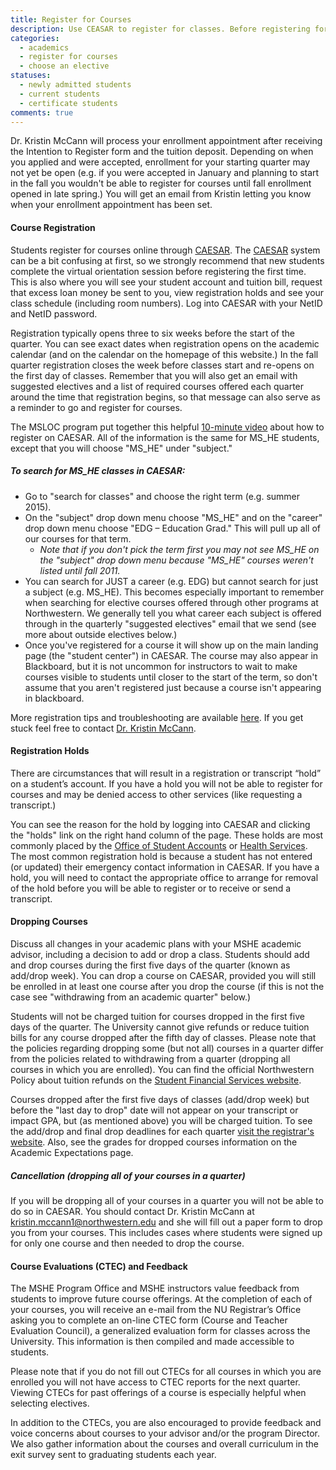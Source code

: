 ```yaml
---
title: Register for Courses
description: Use CEASAR to register for classes. Before registering for courses for the first time there are a few things to be aware of. In order to register for courses, the MSHE program must give you an 'enrollment appointment.'
categories: 
  - academics
  - register for courses
  - choose an elective
statuses:
  - newly admitted students
  - current students
  - certificate students
comments: true
---
```

Dr. Kristin McCann will process your enrollment appointment after receiving the Intention to Register form and the tuition deposit. Depending on when you applied and were accepted, enrollment for your starting quarter may not yet be open (e.g. if you were accepted in January and planning to start in the fall you wouldn't be able to register for courses until fall enrollment opened in late spring.) You will get an email from Kristin letting you know when your enrollment appointment has been set.

#### Course Registration

Students register for courses online through [CAESAR](http://www.northwestern.edu/caesar/). The [CAESAR](http://www.northwestern.edu/caesar/) system can be a bit confusing at first, so we strongly recommend that new students complete the virtual orientation session before registering the first time. This is also where you will see your student account and tuition bill, request that excess loan money be sent to you, view registration holds and see your class schedule (including room numbers). Log into CAESAR with your NetID and NetID password.

Registration typically opens three to six weeks before the start of the quarter. You can see exact dates when registration opens on the academic calendar (and on the calendar on the homepage of this website.) In the fall quarter registration closes the week before classes start and re-opens on the first day of classes. Remember that you will also get an email with suggested electives and a list of required courses offered each quarter around the time that registration begins, so that message can also serve as a reminder to go and register for courses.

The MSLOC program put together this helpful [10-minute video](https://nwuniversity.adobeconnect.com/_a799312996/p3fe6xki0yd/?launcher=false&fcsContent=true&pbMode=normal) about how to register on CAESAR. All of the information is the same for MS_HE students, except that you will choose "MS_HE" under "subject."

##### To search for MS_HE classes in CAESAR:

*   Go to "search for classes" and choose the right term (e.g. summer 2015).
*   On the "subject" drop down menu choose "MS_HE" and on the "career" drop down menu choose "EDG – Education Grad." This will pull up all of our courses for that term.
    *   _Note that if you don't pick the term first you may not see MS_HE on the "subject" drop down menu because "MS_HE" courses weren't listed until fall 2011\._
*   You can search for JUST a career (e.g. EDG) but cannot search for just a subject (e.g. MS_HE). This becomes especially important to remember when searching for elective courses offered through other programs at Northwestern. We generally tell you what career each subject is offered through in the quarterly "suggested electives" email that we send (see more about outside electives below.)
*   Once you've registered for a course it will show up on the main landing page (the "student center") in CAESAR. The course may also appear in Blackboard, but it is not uncommon for instructors to wait to make courses visible to students until closer to the start of the term, so don't assume that you aren't registered just because a course isn't appearing in blackboard.

More registration tips and troubleshooting are available [here](http://www.registrar.northwestern.edu/registration/CAESAR_help.html). If you get stuck feel free to contact [Dr. Kristin McCann](mailto:kristin.mccann1@northwestern.edu).

#### Registration Holds

There are circumstances that will result in a registration or transcript “hold” on a student’s account. If you have a hold you will not be able to register for courses and may be denied access to other services (like requesting a transcript.)

You can see the reason for the hold by logging into CAESAR and clicking the "holds" link on the right hand column of the page. These holds are most commonly placed by the [Office of Student Accounts](http://www.northwestern.edu/sfs/payments/index.html) or [Health Services](http://www.nuhs.northwestern.edu/evanston/Default.aspx). The most common registration hold is because a student has not entered (or updated) their emergency contact information in CAESAR. If you have a hold, you will need to contact the appropriate office to arrange for removal of the hold before you will be able to register or to receive or send a transcript.

#### Dropping Courses

Discuss all changes in your academic plans with your MSHE academic advisor, including a decision to add or drop a class. Students should add and drop courses during the first five days of the quarter (known as add/drop week). You can drop a course on CAESAR, provided you will still be enrolled in at least one course after you drop the course (if this is not the case see "withdrawing from an academic quarter" below.)

Students will not be charged tuition for courses dropped in the first five days of the quarter. The University cannot give refunds or reduce tuition bills for any course dropped after the fifth day of classes. Please note that the policies regarding dropping some (but not all) courses in a quarter differ from the policies related to withdrawing from a quarter (dropping all courses in which you are enrolled). You can find the official Northwestern Policy about tuition refunds on the [Student Financial Services website](http://www.northwestern.edu/sfs/tuition/registration_refunds.html#Refunds2).

Courses dropped after the first five days of classes (add/drop week) but before the "last day to drop" date will not appear on your transcript or impact GPA, but (as mentioned above) you will be charged tuition. To see the add/drop and final drop deadlines for each quarter [visit the registrar's website](http://www.registrar.northwestern.edu/registration/index.html). Also, see the grades for dropped courses information on the Academic Expectations page.

##### Cancellation (dropping all of your courses in a quarter)

If you will be dropping all of your courses in a quarter you will not be able to do so in CAESAR. You should contact Dr. Kristin McCann at [kristin.mccann1@northwestern.edu](mailto:kristin.mccann1@northwestern.edu) and she will fill out a paper form to drop you from your courses. This includes cases where students were signed up for only one course and then needed to drop the course.

#### Course Evaluations (CTEC) and Feedback

The MSHE Program Office and MSHE instructors value feedback from students to improve future course offerings. At the completion of each of your courses, you will receive an e-mail from the NU Registrar’s Office asking you to complete an on-line CTEC form (Course and Teacher Evaluation Council), a generalized evaluation form for classes across the University. This information is then compiled and made accessible to students.

Please note that if you do not fill out CTECs for all courses in which you are enrolled you will not have access to CTEC reports for the next quarter. Viewing CTECs for past offerings of a course is especially helpful when selecting electives.

In addition to the CTECs, you are also encouraged to provide feedback and voice concerns about courses to your advisor and/or the program Director. We also gather information about the courses and overall curriculum in the exit survey sent to graduating students each year.